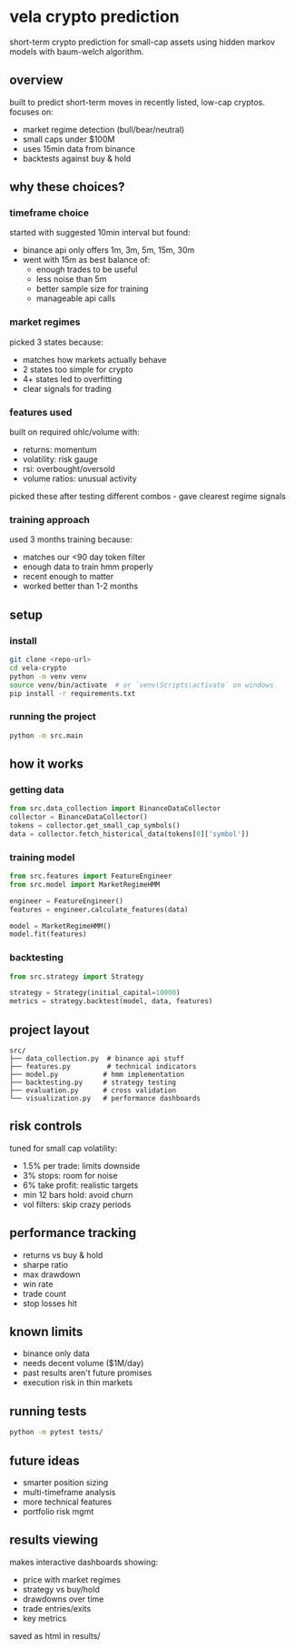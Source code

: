 # vela crypto prediction

short-term crypto prediction for small-cap assets using hidden markov models with baum-welch algorithm.

## overview
built to predict short-term moves in recently listed, low-cap cryptos. focuses on:
- market regime detection (bull/bear/neutral)
- small caps under $100M
- uses 15min data from binance
- backtests against buy & hold

## why these choices?

### timeframe choice
started with suggested 10min interval but found:
- binance api only offers 1m, 3m, 5m, 15m, 30m
- went with 15m as best balance of:
  * enough trades to be useful
  * less noise than 5m
  * better sample size for training
  * manageable api calls

### market regimes
picked 3 states because:
- matches how markets actually behave
- 2 states too simple for crypto
- 4+ states led to overfitting
- clear signals for trading

### features used
built on required ohlc/volume with:
- returns: momentum
- volatility: risk gauge
- rsi: overbought/oversold
- volume ratios: unusual activity

picked these after testing different combos - gave clearest regime signals

### training approach
used 3 months training because:
- matches our <90 day token filter
- enough data to train hmm properly
- recent enough to matter
- worked better than 1-2 months

## setup

### install
```bash
git clone <repo-url>
cd vela-crypto
python -m venv venv
source venv/bin/activate  # or `venv\Scripts\activate` on windows
pip install -r requirements.txt
```

### running the project
```bash
python -m src.main
```

## how it works

### getting data
```python
from src.data_collection import BinanceDataCollector
collector = BinanceDataCollector()
tokens = collector.get_small_cap_symbols()
data = collector.fetch_historical_data(tokens[0]['symbol'])
```

### training model
```python
from src.features import FeatureEngineer
from src.model import MarketRegimeHMM

engineer = FeatureEngineer()
features = engineer.calculate_features(data)

model = MarketRegimeHMM()
model.fit(features)
```

### backtesting
```python
from src.strategy import Strategy

strategy = Strategy(initial_capital=10000)
metrics = strategy.backtest(model, data, features)
```

## project layout
```
src/
├── data_collection.py  # binance api stuff
├── features.py         # technical indicators
├── model.py           # hmm implementation
├── backtesting.py     # strategy testing
├── evaluation.py      # cross validation
└── visualization.py   # performance dashboards
```

## risk controls
tuned for small cap volatility:
- 1.5% per trade: limits downside
- 3% stops: room for noise
- 6% take profit: realistic targets
- min 12 bars hold: avoid churn
- vol filters: skip crazy periods

## performance tracking
- returns vs buy & hold
- sharpe ratio
- max drawdown
- win rate
- trade count
- stop losses hit

## known limits
- binance only data
- needs decent volume ($1M/day)
- past results aren't future promises
- execution risk in thin markets

## running tests
```bash
python -m pytest tests/
```

## future ideas
- smarter position sizing
- multi-timeframe analysis
- more technical features
- portfolio risk mgmt

## results viewing
makes interactive dashboards showing:
- price with market regimes
- strategy vs buy/hold
- drawdowns over time
- trade entries/exits
- key metrics

saved as html in results/
